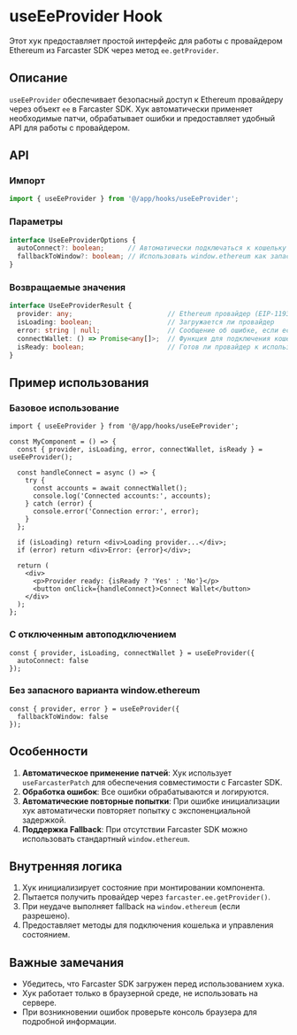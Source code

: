 # useEeProvider Hook

Этот хук предоставляет простой интерфейс для работы с провайдером Ethereum из Farcaster SDK через метод `ee.getProvider`.

## Описание

`useEeProvider` обеспечивает безопасный доступ к Ethereum провайдеру через объект `ee` в Farcaster SDK. Хук автоматически применяет необходимые патчи, обрабатывает ошибки и предоставляет удобный API для работы с провайдером.

## API

### Импорт

```typescript
import { useEeProvider } from '@/app/hooks/useEeProvider';
```

### Параметры

```typescript
interface UseEeProviderOptions {
  autoConnect?: boolean;      // Автоматически подключаться к кошельку при инициализации (по умолчанию true)
  fallbackToWindow?: boolean; // Использовать window.ethereum как запасной вариант (по умолчанию true)
}
```

### Возвращаемые значения

```typescript
interface UseEeProviderResult {
  provider: any;                        // Ethereum провайдер (EIP-1193 совместимый)
  isLoading: boolean;                   // Загружается ли провайдер
  error: string | null;                 // Сообщение об ошибке, если есть
  connectWallet: () => Promise<any[]>;  // Функция для подключения кошелька
  isReady: boolean;                     // Готов ли провайдер к использованию
}
```

## Пример использования

### Базовое использование

```tsx
import { useEeProvider } from '@/app/hooks/useEeProvider';

const MyComponent = () => {
  const { provider, isLoading, error, connectWallet, isReady } = useEeProvider();
  
  const handleConnect = async () => {
    try {
      const accounts = await connectWallet();
      console.log('Connected accounts:', accounts);
    } catch (error) {
      console.error('Connection error:', error);
    }
  };
  
  if (isLoading) return <div>Loading provider...</div>;
  if (error) return <div>Error: {error}</div>;
  
  return (
    <div>
      <p>Provider ready: {isReady ? 'Yes' : 'No'}</p>
      <button onClick={handleConnect}>Connect Wallet</button>
    </div>
  );
};
```

### С отключенным автоподключением

```tsx
const { provider, isLoading, connectWallet } = useEeProvider({
  autoConnect: false
});
```

### Без запасного варианта window.ethereum

```tsx
const { provider, error } = useEeProvider({
  fallbackToWindow: false
});
```

## Особенности

1. **Автоматическое применение патчей**: Хук использует `useFarcasterPatch` для обеспечения совместимости с Farcaster SDK.
2. **Обработка ошибок**: Все ошибки обрабатываются и логируются.
3. **Автоматические повторные попытки**: При ошибке инициализации хук автоматически повторяет попытку с экспоненциальной задержкой.
4. **Поддержка Fallback**: При отсутствии Farcaster SDK можно использовать стандартный `window.ethereum`.

## Внутренняя логика

1. Хук инициализирует состояние при монтировании компонента.
2. Пытается получить провайдер через `farcaster.ee.getProvider()`.
3. При неудаче выполняет fallback на `window.ethereum` (если разрешено).
4. Предоставляет методы для подключения кошелька и управления состоянием.

## Важные замечания

- Убедитесь, что Farcaster SDK загружен перед использованием хука.
- Хук работает только в браузерной среде, не использовать на сервере.
- При возникновении ошибок проверьте консоль браузера для подробной информации. 